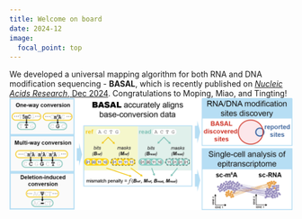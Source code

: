 ```yaml
---
title: Welcome on board
date: 2024-12
image:
  focal_point: top
---
```

We developed a universal mapping algorithm for both RNA and DNA modification sequencing - **BASAL**, which is recently published on [*Nucleic Acids Research*, Dec 2024](https://doi.org/10.1093/nar/gkae1201). Congratulations to Moping, Miao, and Tingting!
![alt](/assets/media/BASAL.png)
